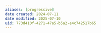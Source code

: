 ```yaml
---
aliases: [progressive]
date created: 2024-07-11
date modified: 2025-07-10
uid: 773d410f-4271-47a5-b5a2-e4c742517b65
---
```


